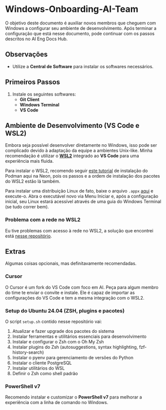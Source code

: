 # Windows-Onboarding-AI-Team

O objetivo deste documento é auxiliar novos membros que cheguem com Windows a configurar seu ambiente de desenvolvimento. Após terminar a configuração que está nesse documento, pode continuar com os passos descritos no AI Eng Docs Hub.

## Observações
- Utilize a **Central de Software** para instalar os softwares necessários.

## Primeiros Passos
1. Instale os seguintes softwares:
   - **Git Client**
   - **Windows Terminal**
   - **VS Code**

## Ambiente de Desenvolvimento (VS Code e WSL2)
Embora seja possível desenvolver diretamente no Windows, isso pode ser complicado devido à adaptação da equipe a ambientes Unix-like. Minha recomendação é utilizar o **[WSL2](https://learn.microsoft.com/pt-br/windows/wsl/install)** integrado ao **VS Code** para uma experiência mais fluida.

Para instalar o WSL2, recomendo seguir [este tutorial](https://drive.google.com/file/d/1-RrB01Yrr5svAGy0sPaRNa4L34dralqc/view) de instalação do Podman aqui na Neon, pois os passos e a ordem de instalação dos pacotes do WSL2 estão lá também.

Para instalar uma distribuição Linux de fato, baixe o arquivo `.appx` [aqui](https://learn.microsoft.com/pt-br/windows/wsl/install-manual#downloading-distributions) e execute-o. Abra o executável novo via Menu Iniciar e, após a configuração inicial, seu Linux estará acessível através de uma guia do Windows Terminal (se tudo correr bem).

### Problema com a rede no WSL2
Eu tive problemas com acesso à rede no WSL2, a solução que encontrei está [nesse repositório](https://github.com/joaooliveira-neon/WSL2-network-fix).

## Extras
Algumas coisas opcionais, mas definitavamente recomendadas.

### Cursor
O Cursor é um fork do VS Code com foco em AI. Peça para algum membro do time te enviar o convite e instale. Ele é capaz de importar as configurações do VS Code e tem a mesma integração com o WSL2.

### Setup do Ubuntu 24.04 (ZSH, plugins e pacotes)
O script `setup.sh` contido nesse repositório vai:
1. Atualizar e fazer upgrade dos pacotes do sistema
2. Instalar ferramentas e utilitários essenciais para desenvolvimento
3. Instalar e configurar o Zsh com o Oh My Zsh
4. Instalar plugins do Zsh (autosuggestions, syntax highlighting, fzf-history-search)
5. Instalar o pyenv para gerenciamento de versões do Python
6. Instalar o cliente PostgreSQL
7. Instalar utilitários do WSL
8. Definir o Zsh como shell padrão

### PowerShell v7
Recomendo instalar e customizar o **PowerShell v7** para melhorar a experiência com a linha de comando no Windows.
